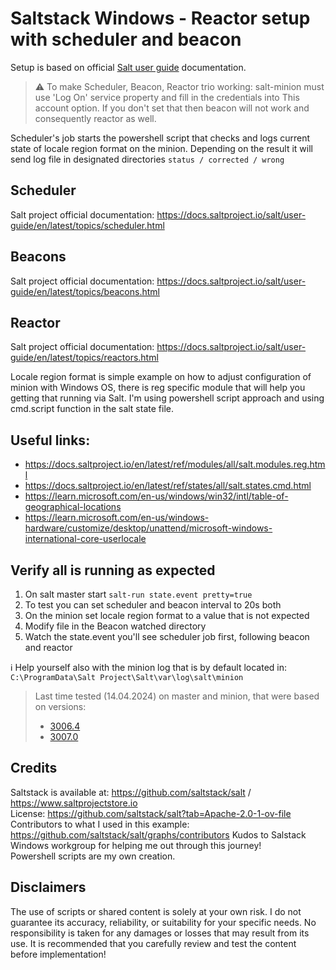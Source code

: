 # Saltstack Windows - Reactor setup with scheduler and beacon

Setup is based on official [Salt user guide](https://docs.saltproject.io/salt/user-guide/en/latest/index.html) documentation.

> ⚠ To make Scheduler, Beacon, Reactor trio working: salt-minion must use 'Log On' service property and fill in the credentials into This account option. If you don't set that then beacon will not work and consequently reactor as well.
 
Scheduler's job starts the powershell script that checks and logs current state of locale region format on the minion. Depending on the result it will send log file in designated directories `status / corrected / wrong`

## Scheduler 
Salt project official documentation: https://docs.saltproject.io/salt/user-guide/en/latest/topics/scheduler.html

## Beacons 
Salt project official documentation: https://docs.saltproject.io/salt/user-guide/en/latest/topics/beacons.html

## Reactor
Salt project official documentation: https://docs.saltproject.io/salt/user-guide/en/latest/topics/reactors.html

Locale region format is simple example on how to adjust configuration of minion with Windows OS, there is reg specific module that will help you getting that running via Salt. I'm using powershell script approach and using cmd.script function in the salt state file.

## Useful links:
- https://docs.saltproject.io/en/latest/ref/modules/all/salt.modules.reg.html
- https://docs.saltproject.io/en/latest/ref/states/all/salt.states.cmd.html
-  https://learn.microsoft.com/en-us/windows/win32/intl/table-of-geographical-locations
-  https://learn.microsoft.com/en-us/windows-hardware/customize/desktop/unattend/microsoft-windows-international-core-userlocale

## Verify all is running as expected
1. On salt master start `salt-run state.event pretty=true`
2. To test you can set scheduler and beacon interval to 20s both
3. On the minion set locale region format to a value that is not expected
4. Modify file in the Beacon watched directory
5. Watch the state.event you'll see scheduler job first, following beacon and reactor

ℹ Help yourself also with the minion log that is by default located in:
`C:\ProgramData\Salt Project\Salt\var\log\salt\minion`

> Last time tested (14.04.2024) on master and minion, that were based on versions: <br>
> - [3006.4](https://docs.saltproject.io/en/latest/topics/releases/3006.4.html#salt-3006-4-release-notes)
> - [3007.0](https://docs.saltproject.io/en/latest/topics/releases/3007.0.html#salt-3007-0-release-notes)

## Credits
Saltstack is available at: https://github.com/saltstack/salt / https://www.saltprojectstore.io <br>
License: https://github.com/saltstack/salt?tab=Apache-2.0-1-ov-file <br>
Contributors to what I used in this example: https://github.com/saltstack/salt/graphs/contributors
Kudos to Salstack Windows workgroup for helping me out through this journey!<br>
Powershell scripts are my own creation.

## Disclaimers
The use of scripts or shared content is solely at your own risk. I do not guarantee its accuracy, reliability, or suitability for your specific needs. No responsibility is taken for any damages or losses that may result from its use. It is recommended that you carefully review and test the content before implementation!